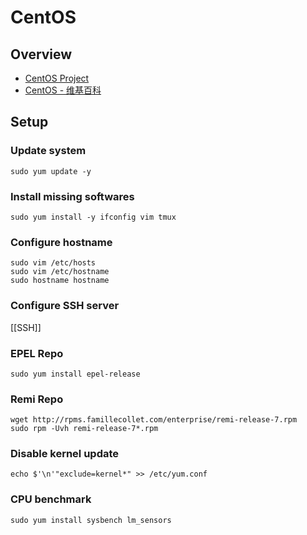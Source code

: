 # CentOS

## Overview

- [CentOS Project](https://www.centos.org/)
- [CentOS - 维基百科](https://zh.wikipedia.org/wiki/CentOS)

## Setup

### Update system

    sudo yum update -y

### Install missing softwares

    sudo yum install -y ifconfig vim tmux

### Configure hostname

    sudo vim /etc/hosts
    sudo vim /etc/hostname
    sudo hostname hostname

### Configure SSH server

[[SSH]]

### EPEL Repo

    sudo yum install epel-release

### Remi Repo

    wget http://rpms.famillecollet.com/enterprise/remi-release-7.rpm
    sudo rpm -Uvh remi-release-7*.rpm

### Disable kernel update

    echo $'\n'"exclude=kernel*" >> /etc/yum.conf

### CPU benchmark

    sudo yum install sysbench lm_sensors
